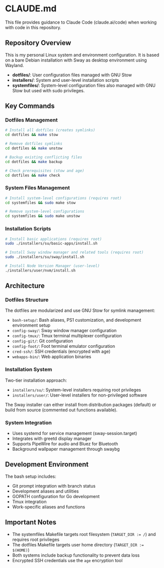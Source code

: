 # CLAUDE.md

This file provides guidance to Claude Code (claude.ai/code) when working with code in this repository.

## Repository Overview

This is my personal Linux system and environment configuration.
It is based on a bare Debian installation with Sway as desktop environment using Wayland.

- **dotfiles/**: User configuration files managed with GNU Stow
- **installers/**: System and user-level installation scripts
- **systemfiles/**: System-level configuration files also managed with GNU Stow but used with sudo privileges.

## Key Commands

### Dotfiles Management
```bash
# Install all dotfiles (creates symlinks)
cd dotfiles && make stow

# Remove dotfiles symlinks  
cd dotfiles && make unstow

# Backup existing conflicting files
cd dotfiles && make backup

# Check prerequisites (stow and age)
cd dotfiles && make check
```

### System Files Management
```bash
# Install system-level configurations (requires root)
cd systemfiles && sudo make stow

# Remove system-level configurations
cd systemfiles && sudo make unstow
```

### Installation Scripts
```bash
# Install basic applications (requires root)
sudo ./installers/su/basic-apps/install.sh

# Install Sway window manager and related tools (requires root)
sudo ./installers/su/sway/install.sh

# Install Node Version Manager (user-level)
./installers/user/nvm/install.sh
```

## Architecture

### Dotfiles Structure
The dotfiles are modularized and use GNU Stow for symlink management:
- `bash-setup/`: Bash aliases, PS1 customization, and development environment setup
- `config-sway/`: Sway window manager configuration
- `config-tmux/`: Tmux terminal multiplexer configuration  
- `config-git/`: Git configuration
- `config-foot/`: Foot terminal emulator configuration
- `cred-ssh/`: SSH credentials (encrypted with age)
- `webapps-bin/`: Web application binaries

### Installation System
Two-tier installation approach:
- `installers/su/`: System-level installers requiring root privileges
- `installers/user/`: User-level installers for non-privileged software

The Sway installer can either install from distribution packages (default) or build from source (commented out functions available).

### System Integration
- Uses systemd for service management (sway-session.target)
- Integrates with greetd display manager
- Supports PipeWire for audio and Bluez for Bluetooth
- Background wallpaper management through swaybg

## Development Environment

The bash setup includes:
- Git prompt integration with branch status
- Development aliases and utilities
- GOPATH configuration for Go development
- Tmux integration
- Work-specific aliases and functions

## Important Notes

- The systemfiles Makefile targets root filesystem (`TARGET_DIR := /`) and requires root privileges
- The dotfiles Makefile targets user home directory (`TARGET_DIR := $(HOME)`)
- Both systems include backup functionality to prevent data loss
- Encrypted SSH credentials use the `age` encryption tool
